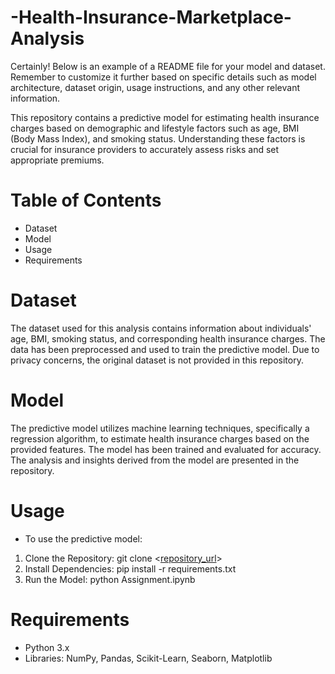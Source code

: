 # -Health-Insurance-Marketplace-Analysis

Certainly! Below is an example of a README file for your model and dataset. Remember to customize it further based on specific details such as model architecture, dataset origin, usage instructions, and any other relevant information.

This repository contains a predictive model for estimating health insurance charges based on demographic and lifestyle factors such as age, BMI (Body Mass Index), and smoking status. Understanding these factors is crucial for insurance providers to accurately assess risks and set appropriate premiums.

# Table of Contents
* Dataset
* Model
* Usage
* Requirements
  
# Dataset
The dataset used for this analysis contains information about individuals' age, BMI, smoking status, and corresponding health insurance charges. The data has been preprocessed and used to train the predictive model. Due to privacy concerns, the original dataset is not provided in this repository.

# Model
The predictive model utilizes machine learning techniques, specifically a regression algorithm, to estimate health insurance charges based on the provided features. The model has been trained and evaluated for accuracy. The analysis and insights derived from the model are presented in the repository.
# Usage
* To use the predictive model:

1. Clone the Repository: git clone <[repository_url](https://github.com/yashlodha97/-Health-Insurance-Marketplace-Analysis/tree/main)>
2. Install Dependencies: pip install -r requirements.txt
3. Run the Model: python Assignment.ipynb

# Requirements
* Python 3.x
* Libraries: NumPy, Pandas, Scikit-Learn, Seaborn, Matplotlib
